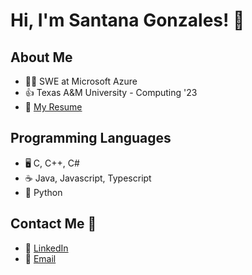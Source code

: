 # Hi, I'm Santana Gonzales! 👋

## About Me
- 👨‍💻 SWE at Microsoft Azure
- 👍 Texas A&M University - Computing '23 
- 📄 [My Resume](https://github.com/santanag1223/Resume/blob/main/Resume%20-%20Gonzales%2C%20Santana.pdf) 

## Programming Languages
- 🖥 C, C++, C#
- :coffee: Java, Javascript, Typescript
- 🐍 Python

## Contact Me 📲
- 🔗 [LinkedIn](https://www.linkedin.com/in/santana-gonzales-990621191/)
- 📧 [Email](mailto:santanag1223@gmail.com)
